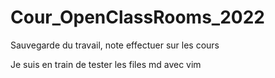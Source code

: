 # Cour_OpenClassRooms_2022
Sauvegarde du travail,  note effectuer sur les cours

Je suis en train de tester les files md avec vim 
